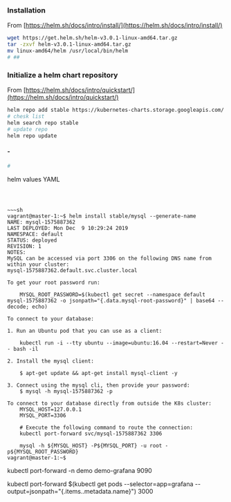 ### Installation
From [https://helm.sh/docs/intro/install/](https://helm.sh/docs/intro/install/)
~~~sh
wget https://get.helm.sh/helm-v3.0.1-linux-amd64.tar.gz
tar -zxvf helm-v3.0.1-linux-amd64.tar.gz
mv linux-amd64/helm /usr/local/bin/helm
# ##
~~~

### Initialize a helm chart repository
From [https://helm.sh/docs/intro/quickstart/](https://helm.sh/docs/intro/quickstart/)
~~~sh
helm repo add stable https://kubernetes-charts.storage.googleapis.com/
# chesk list
helm search repo stable
# update repo
helm repo update
~~~
#### -
~~~sh
# 
~~~
helm values YAML

~~~



~~~sh
vagrant@master-1:~$ helm install stable/mysql --generate-name
NAME: mysql-1575887362
LAST DEPLOYED: Mon Dec  9 10:29:24 2019
NAMESPACE: default
STATUS: deployed
REVISION: 1
NOTES:
MySQL can be accessed via port 3306 on the following DNS name from within your cluster:
mysql-1575887362.default.svc.cluster.local

To get your root password run:

    MYSQL_ROOT_PASSWORD=$(kubectl get secret --namespace default mysql-1575887362 -o jsonpath="{.data.mysql-root-password}" | base64 --decode; echo)

To connect to your database:

1. Run an Ubuntu pod that you can use as a client:

    kubectl run -i --tty ubuntu --image=ubuntu:16.04 --restart=Never -- bash -il

2. Install the mysql client:

    $ apt-get update && apt-get install mysql-client -y

3. Connect using the mysql cli, then provide your password:
    $ mysql -h mysql-1575887362 -p

To connect to your database directly from outside the K8s cluster:
    MYSQL_HOST=127.0.0.1
    MYSQL_PORT=3306

    # Execute the following command to route the connection:
    kubectl port-forward svc/mysql-1575887362 3306

    mysql -h ${MYSQL_HOST} -P${MYSQL_PORT} -u root -p${MYSQL_ROOT_PASSWORD}
vagrant@master-1:~$
~~~

kubectl port-forward -n demo demo-grafana  9090

kubectl port-forward $(kubectl get pods --selector=app=grafana --output=jsonpath="{.items..metadata.name}") 3000